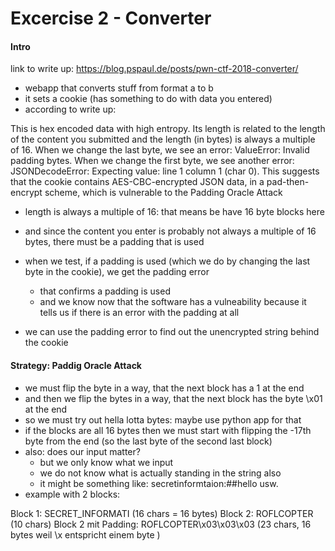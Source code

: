 # Excercise 2 - Converter

#### Intro
link to write up:  https://blog.pspaul.de/posts/pwn-ctf-2018-converter/
* webapp that converts stuff from format a to b
* it sets a cookie (has something to do with data you entered)
* according to write up: 

This is hex encoded data with high entropy. Its length is related to the length of the content you submitted and the length (in bytes) is always a multiple of 16. When we change the last byte, we see an error: ValueError: Invalid padding bytes. When we change the first byte, we see another error: JSONDecodeError: Expecting value: line 1 column 1 (char 0). This suggests that the cookie contains AES-CBC-encrypted JSON data, in a pad-then-encrypt scheme, which is vulnerable to the Padding Oracle Attack

* length is always a multiple of 16: that means be have 16 byte blocks here 
* and since the content you enter is probably not always a multiple of 16 bytes, there must be a padding that is used

* when we test, if a padding is used (which we do by changing the last byte in the cookie), we get the padding error
    * that confirms a padding is used 
    * and we know now that the software has a vulneability because it tells us if there is an error with the padding at all 

* we can use the padding error to find out the unencrypted string behind the cookie 

#### Strategy: Paddig Oracle Attack 
* we must flip the byte in a way, that the next block has a 1 at the end
* and then we flip the bytes in a way, that the next block has the byte \x01 at the end
* so we must try out hella lotta bytes: maybe use python app for that
* if the blocks are all 16 bytes then we must start with flipping the -17th byte from the end (so the last byte of the second last block)
* also: does our input matter?
    * but we only know what we input 
    * we do not know what is actually standing in the string also 
    * it might be something like: secretinformtaion:##hello usw. 
* example with 2 blocks: 

Block 1: SECRET_INFORMATI (16 chars = 16 bytes)
Block 2: ROFLCOPTER (10 chars)
Block 2 mit Padding: ROFLCOPTER\x03\x03\x03 (23 chars, 16 bytes weil \x entspricht einem byte )



